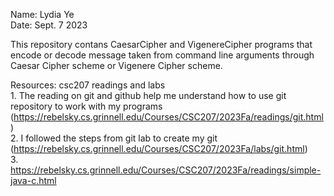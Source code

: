 Name: Lydia Ye <br>
Date: Sept. 7 2023 <br>

This repository contans CaesarCipher and VigenereCipher programs that encode or decode message taken from command line arguments through Caesar Cipher scheme or Vigenere Cipher scheme.<br>

Resources: csc207 readings and labs <br>
        1. The reading on git and github help me understand how to use git repository to work with my programs (https://rebelsky.cs.grinnell.edu/Courses/CSC207/2023Fa/readings/git.html) <br>
        2. I followed the steps from git lab to create my git (https://rebelsky.cs.grinnell.edu/Courses/CSC207/2023Fa/labs/git.html) <br>
        3. https://rebelsky.cs.grinnell.edu/Courses/CSC207/2023Fa/readings/simple-java-c.html <br>
